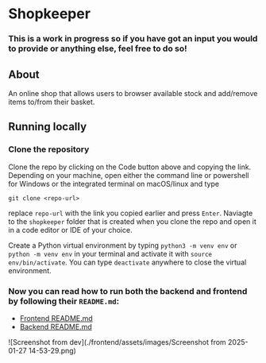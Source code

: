 # Shopkeeper

### This is a work in progress so if you have got an input you would to provide or anything else, feel free to do so!

## About

An online shop that allows users to browser available stock and add/remove items to/from their basket.

## Running locally

### Clone the repository

Clone the repo by clicking on the Code button above and copying the link. Depending on your machine, open either the command line or powershell for Windows or the integrated terminal on macOS/linux and type

`git clone <repo-url>`

replace `repo-url` with the link you copied earlier and press `Enter`. Naviagte to the `shopkeeper` folder that is created when you clone the repo and open it in a code editor or IDE of your choice.

Create a Python virtual environment by typing `python3 -m venv env` or `python -m venv env` in your terminal and activate it with `source env/bin/activate`. You can type `deactivate` anywhere to close the virtual environment.

### Now you can read how to run both the backend and frontend by following their `README.md`:
- [Frontend README.md](./frontend/README.md)
- [Backend README.md](./backend/README.md)

![Screenshot from dev](./frontend/assets/images/Screenshot from 2025-01-27 14-53-29.png)

